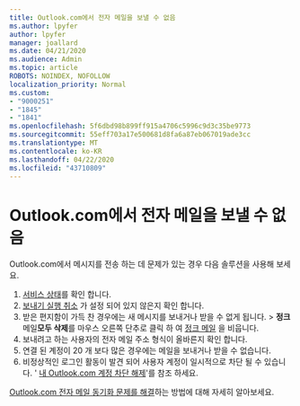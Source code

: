 ```yaml
---
title: Outlook.com에서 전자 메일을 보낼 수 없음
ms.author: lpyfer
author: lpyfer
manager: joallard
ms.date: 04/21/2020
ms.audience: Admin
ms.topic: article
ROBOTS: NOINDEX, NOFOLLOW
localization_priority: Normal
ms.custom:
- "9000251"
- "1845"
- "1841"
ms.openlocfilehash: 5f6dbd98b899ff915a4706c5996c9d3c35be9773
ms.sourcegitcommit: 55eff703a17e500681d8fa6a87eb067019ade3cc
ms.translationtype: MT
ms.contentlocale: ko-KR
ms.lasthandoff: 04/22/2020
ms.locfileid: "43710809"
---
```

# <a name="unable-to-send-email-in-outlookcom"></a>Outlook.com에서 전자 메일을 보낼 수 없음

Outlook.com에서 메시지를 전송 하는 데 문제가 있는 경우 다음 솔루션을 사용해 보세요.

1. [서비스 상태](https://go.microsoft.com/fwlink/p/?linkid=837482)를 확인 합니다. 
2. [보내기 실행 취소](https://outlook.live.com/mail/options/mail/messageContent/undoSend) 가 설정 되어 있지 않은지 확인 합니다.
3. 받은 편지함이 가득 찬 경우에는 새 메시지를 보내거나 받을 수 없게 됩니다.  >  **정크**메일**모두 삭제**를 마우스 오른쪽 단추로 클릭 하 여 [정크 메일](https://outlook.live.com/mail/junkemail) 을 비웁니다.
4. 보내려고 하는 사용자의 전자 메일 주소 형식이 올바른지 확인 합니다.
5. 연결 된 계정이 20 개 보다 많은 경우에는 메일을 보내거나 받을 수 없습니다.
6. 비정상적인 로그인 활동이 발견 되어 사용자 계정이 일시적으로 차단 될 수 있습니다. ' [내 Outlook.com 계정 차단 해제](https://support.office.com/article/f4ad2701-d166-4d8b-8a6a-9af2a1f8a4c4)'를 참조 하세요.

[Outlook.com 전자 메일 동기화 문제를 해결](https://support.office.com/article/d39e3341-8d79-4bf1-b3c7-ded602233642)하는 방법에 대해 자세히 알아보세요.